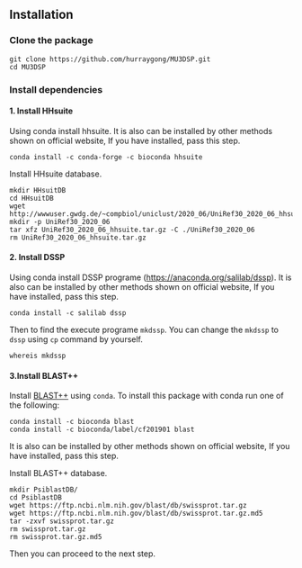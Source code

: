 ## Installation

### Clone the package

```
git clone https://github.com/hurraygong/MU3DSP.git
cd MU3DSP
```

### Install dependencies

#### 1. Install HHsuite

Using conda install hhsuite. It is also can be installed by other methods shown on official website,  If you have installed, pass this step.
```
conda install -c conda-forge -c bioconda hhsuite
```
Install HHsuite database.
```
mkdir HHsuitDB
cd HHsuitDB
wget http://wwwuser.gwdg.de/~compbiol/uniclust/2020_06/UniRef30_2020_06_hhsuite.tar.gz
mkdir -p UniRef30_2020_06
tar xfz UniRef30_2020_06_hhsuite.tar.gz -C ./UniRef30_2020_06
rm UniRef30_2020_06_hhsuite.tar.gz
```
#### 2. Install DSSP

Using conda install DSSP programe (https://anaconda.org/salilab/dssp). It is also can be installed by other methods shown on official website,  If you have installed, pass this step.
```
conda install -c salilab dssp
```
Then to find the execute programe `mkdssp`. You can change the `mkdssp`
to `dssp` using `cp` command by yourself.
```
whereis mkdssp
```
#### 3.Install BLAST++

Install [BLAST++]( (https://anaconda.org/bioconda/blast)) using `conda`. To install this package with conda run one of the following:
```
conda install -c bioconda blast
conda install -c bioconda/label/cf201901 blast
```
It is also can be installed by other methods shown on official website,  If you have installed, pass this step.

Install BLAST++ database.
```
mkdir PsiblastDB/
cd PsiblastDB
wget https://ftp.ncbi.nlm.nih.gov/blast/db/swissprot.tar.gz
wget https://ftp.ncbi.nlm.nih.gov/blast/db/swissprot.tar.gz.md5
tar -zxvf swissprot.tar.gz
rm swissprot.tar.gz
rm swissprot.tar.gz.md5
```

Then you can proceed to the next step.
